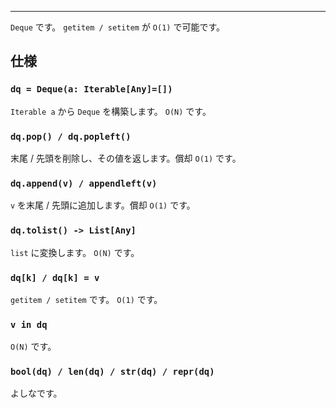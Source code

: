 ____

`Deque` です。
`getitem / setitem` が `O(1)` で可能です。


## 仕様

### `dq = Deque(a: Iterable[Any]=[])`
`Iterable a` から `Deque` を構築します。 `O(N)` です。

### `dq.pop() / dq.popleft()`
末尾 / 先頭を削除し、その値を返します。償却 `O(1)` です。

### `dq.append(v) / appendleft(v)`
`v` を末尾 / 先頭に追加します。償却 `O(1)` です。

### `dq.tolist() -> List[Any]`
`list` に変換します。 `O(N)` です。

### `dq[k] / dq[k] = v`
`getitem / setitem` です。 `O(1)` です。

### `v in dq`
`O(N)` です。

### `bool(dq) / len(dq) / str(dq) / repr(dq)`
よしなです。

